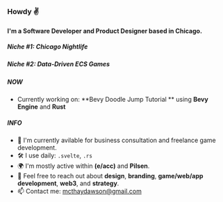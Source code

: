 ### Howdy ✌️

#### I'm a Software Developer and Product Designer based in Chicago.
##### Niche #1: Chicago Nightlife
##### Niche #2: Data-Driven ECS Games

##### NOW

- Currently working on: **Bevy Doodle Jump Tutorial ** using **Bevy Engine** and **Rust**

##### INFO

- 🏢 I'm currently avilable for business consultation and freelance game development. 
- 🛠 I use daily: `.svelte`, `.rs`
- 🌍 I'm mostly active within **(e/acc)** and **Pilsen**.
- 💬 Feel free to reach out about **design**, **branding**, **game/web/app development**, **web3**, and **strategy**.
- 📫 Contact me: mcthaydawson@gmail.com
